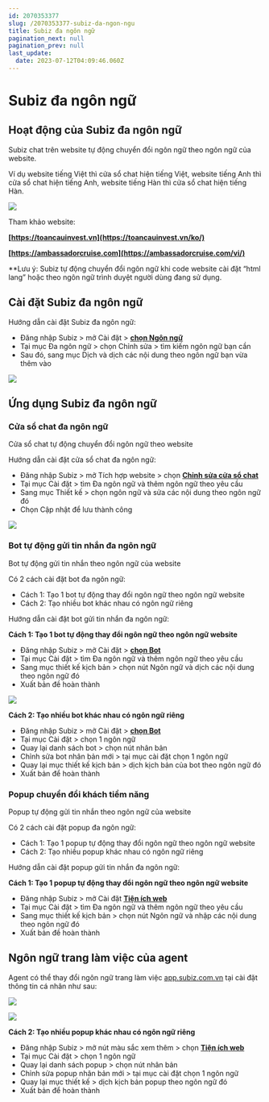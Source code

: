 ```yaml
---
id: 2070353377
slug: /2070353377-subiz-da-ngon-ngu
title: Subiz đa ngôn ngữ
pagination_next: null
pagination_prev: null
last_update:
  date: 2023-07-12T04:09:46.060Z
---
```


# Subiz đa ngôn ngữ



## Hoạt động của Subiz đa ngôn ngữ


Subiz chat trên website tự động chuyển đổi ngôn ngữ theo ngôn ngữ của website.



Ví dụ website tiếng Việt thì cửa sổ chat hiện tiếng Việt, website tiếng Anh thì cửa sổ chat hiện tiếng Anh, website tiếng Hàn thì cửa sổ chat hiện tiếng Hàn.




![](https://vcdn.subiz-cdn.com/file/firsfrpmsyfqtfgwdakg_acpxkgumifuoofoosble)




Tham khảo website:

**[https://toancauinvest.vn](https://toancauinvest.vn/ko/)**

**[https://ambassadorcruise.com](https://ambassadorcruise.com/vi/)**



\*\*Lưu ý: Subiz tự động chuyển đổi ngôn ngữ khi code website cài đặt “html lang” hoặc theo ngôn ngữ trình duyệt người dùng đang sử dụng.
## Cài đặt Subiz đa ngôn ngữ


Hướng dẫn cài đặt Subiz đa ngôn ngữ:

- Đăng nhập Subiz > mở Cài đặt > **[chọn Ngôn ngữ](https://app.subiz.com.vn/language/)**
- Tại mục Đa ngôn ngữ > chọn Chỉnh sửa > tìm kiếm ngôn ngữ bạn cần
- Sau đó, sang mục Dịch và dịch các nội dung theo ngôn ngữ bạn vừa thêm vào




![](https://vcdn.subiz-cdn.com/file/firsfrpmvpoedpnqgvar_acpxkgumifuoofoosble)



## Ứng dụng Subiz đa ngôn ngữ

### Cửa sổ chat đa ngôn ngữ


Cửa sổ chat tự động chuyển đổi ngôn ngữ theo website

Hướng dẫn cài đặt cửa sổ chat đa ngôn ngữ:

- Đăng nhập Subiz > mở Tích hợp website > chọn **[Chỉnh sửa cửa sổ chat](https://app.subiz.com.vn/chatbox/design)**
- Tại mục Cài đặt > tìm Đa ngôn ngữ và thêm ngôn ngữ theo yêu cầu
- Sang mục Thiết kế > chọn ngôn ngữ và sửa các nội dung theo ngôn ngữ đó
- Chọn Cập nhật để lưu thành công




![](https://vcdn.subiz-cdn.com/file/firsfrpmyepmwgudtteb_acpxkgumifuoofoosble)





### Bot tự động gửi tin nhắn đa ngôn ngữ


Bot tự động gửi tin nhắn theo ngôn ngữ của website

Có 2 cách cài đặt bot đa ngôn ngữ: 

- Cách 1: Tạo 1 bot tự động thay đổi ngôn ngữ theo ngôn ngữ website
- Cách 2: Tạo nhiều bot khác nhau có ngôn ngữ riêng



Hướng dẫn cài đặt bot gửi tin nhắn đa ngôn ngữ:



**Cách 1: Tạo 1 bot tự động thay đổi ngôn ngữ theo ngôn ngữ website**

- Đăng nhập Subiz > mở Cài đặt > **[chọn Bot](https://app.subiz.com.vn/bots)**
- Tại mục Cài đặt > tìm Đa ngôn ngữ và thêm ngôn ngữ theo yêu cầu
- Sang mục thiết kế kịch bản > chọn nút Ngôn ngữ và dịch các nội dung theo ngôn ngữ đó
- Xuất bản đề hoàn thành


![](https://vcdn.subiz-cdn.com/file/firsfrxprsfipuifjinh_acpxkgumifuoofoosble)




**Cách 2: Tạo nhiều bot khác nhau có ngôn ngữ riêng**

- Đăng nhập Subiz > mở Cài đặt > **[chọn Bot](https://app.subiz.com.vn/bots)**
- Tại mục Cài đặt > chọn 1 ngôn ngữ
- Quay lại danh sách bot > chọn nút nhân bản
- Chỉnh sửa bot nhân bản mới > tại mục cài đặt chọn 1 ngôn ngữ
- Quay lại mục thiết kế kịch bản > dịch kịch bản của bot theo ngôn ngữ đó
- Xuất bản để hoàn thành
### Popup chuyển đổi khách tiềm năng


Popup tự động gửi tin nhắn theo ngôn ngữ của website

Có 2 cách cài đặt popup đa ngôn ngữ: 

- Cách 1: Tạo 1 popup tự động thay đổi ngôn ngữ theo ngôn ngữ website
- Cách 2: Tạo nhiều popup khác nhau có ngôn ngữ riêng



Hướng dẫn cài đặt popup gửi tin nhắn đa ngôn ngữ:



**Cách 1: Tạo 1 popup tự động thay đổi ngôn ngữ theo ngôn ngữ website**

- Đăng nhập Subiz > mở Cài đặt **[Tiện ích web](https://app.subiz.com.vn/web_plugin)**
- Tại mục Cài đặt > tìm Đa ngôn ngữ và thêm ngôn ngữ theo yêu cầu
- Sang mục thiết kế kịch bản > chọn nút Ngôn ngữ và nhập các nội dung theo ngôn ngữ đó
- Xuất bản đề hoàn thành


## Ngôn ngữ trang làm việc của agent


Agent có thể thay đổi ngôn ngữ trang làm việc [app.subiz.com.vn](https://app.subiz.com.vn/) tại cài đặt thông tin cá nhân như sau: 


![](https://vcdn.subiz-cdn.com/file/firsfrpndeonjlccrmno_acpxkgumifuoofoosble)



![](https://vcdn.subiz-cdn.com/file/firsfrxpuwmxalavlizc_acpxkgumifuoofoosble)




**Cách 2: Tạo nhiều popup khác nhau có ngôn ngữ riêng**

- Đăng nhập Subiz > mở nút màu sắc xem thêm > chọn **[Tiện ích web](https://app.subiz.com.vn/web_plugin)**
- Tại mục Cài đặt > chọn 1 ngôn ngữ
- Quay lại danh sách popup > chọn nút nhân bản
- Chỉnh sửa popup nhân bản mới > tại mục cài đặt chọn 1 ngôn ngữ
- Quay lại mục thiết kế > dịch kịch bản popup theo ngôn ngữ đó
- Xuất bản để hoàn thành